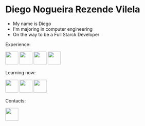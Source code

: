 <h1>Diego Nogueira Rezende Vilela</h1>
<ul>
<li>My name is Diego</li>
<li>I'm majoring in computer engineering</li>
<li> On the way to be a Full Starck Developer</li>    
</ul>
<section>
<p>Experience:<p/>
<img src="https://cdn.jsdelivr.net/gh/devicons/devicon/icons/arduino/arduino-plain-wordmark.svg" width="40" height="40"/>
<img src="https://cdn.jsdelivr.net/gh/devicons/devicon/icons/firebase/firebase-plain-wordmark.svg" width="40" height="40"/>   
<img src="https://cdn.jsdelivr.net/gh/devicons/devicon/icons/c/c-line.svg" width="40" height="40"/>   
<img src="https://cdn.jsdelivr.net/gh/devicons/devicon/icons/cplusplus/cplusplus-line.svg" width="40" height="40"/>
</section>
<section>
 <p>Learning now:</p>
 <div>
 <img src="https://cdn.jsdelivr.net/gh/devicons/devicon/icons/html5/html5-original.svg" width="40" height="40"/> 
 <img src="https://cdn.jsdelivr.net/gh/devicons/devicon/icons/css3/css3-original.svg" width="40" height="40" />
<img src="https://cdn.jsdelivr.net/gh/devicons/devicon/icons/javascript/javascript-original.svg" width="40" height="40" />
 <div>
 </section> 
 <section>
 <p>Contacts:</p>
 <a href="https://www.linkedin.com/in/diego-vilela-85083b228/">
         <img src="https://cdn.jsdelivr.net/gh/devicons/devicon/icons/linkedin/linkedin-plain.svg"
         width="40" height="40">
 </section>
          
